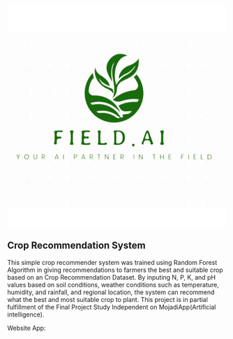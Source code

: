 <img src="https://github.com/satria080503/FieldAI_Smart-agriculture/blob/main/FieldAi_logo%20Full.jpg" alt="Cropify Logo">

## Crop Recommendation System

This simple crop recommender system was trained using Random Forest Algorithm in giving recommendations to farmers the best and suitable crop based on an Crop Recommendation Dataset. 
By inputing N, P, K, and pH values based on soil conditions, weather conditions such as temperature, humidity, and rainfall, and regional location, the system can recommend what the best and most suitable crop to plant.
This project is in partial fulfillment of the Final Project Study Independent on MojadiApp(Artificial intelligence).

Website App:
 
 
